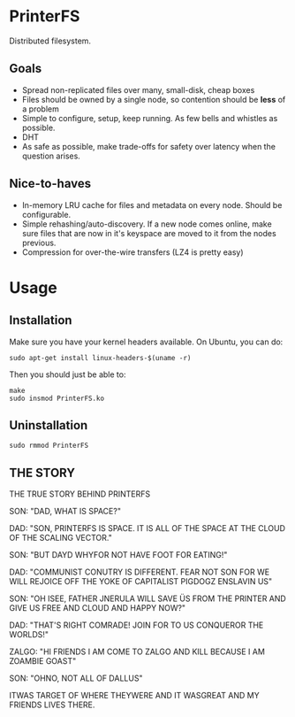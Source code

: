 # PrinterFS

Distributed filesystem.

## Goals

* Spread non-replicated files over many, small-disk, cheap boxes
* Files should be owned by a single node, so contention should be **less** of a
  problem
* Simple to configure, setup, keep running. As few bells and whistles as
  possible.
* DHT
* As safe as possible, make trade-offs for safety over latency when the question
  arises.

## Nice-to-haves

* In-memory LRU cache for files and metadata on every node. Should be configurable.
* Simple rehashing/auto-discovery. If a new node comes online, make sure files
  that are now in it's keyspace are moved to it from the nodes previous.
* Compression for over-the-wire transfers (LZ4 is pretty easy)

# Usage

## Installation

Make sure you have your kernel headers available. On Ubuntu, you can do:

```
sudo apt-get install linux-headers-$(uname -r)
```

Then you should just be able to:

```
make
sudo insmod PrinterFS.ko
```

## Uninstallation

```
sudo rmmod PrinterFS
```

## THE STORY

THE TRUE STORY BEHIND PRINTERFS

SON: "DAD, WHAT IS SPACE?"

DAD: "SON, PRINTERFS IS SPACE. IT IS ALL OF THE SPACE AT THE CLOUD OF THE 
SCALING VECTOR."

SON: "BUT DAYD WHYFOR NOT HAVE FOOT FOR EATING!"

DAD: "COMMUNIST CONUTRY IS DIFFERENT. FEAR NOT SON FOR WE WILL REJOICE OFF THE 
YOKE OF CAPITALIST PIGDOGZ ENSLAVIN US"

SON: "OH ISEE, FATHER JNERULA WILL SAVE ÜS FROM THE PRINTER AND GIVE US FREE 
AND CLOUD AND HAPPY NOW?"

DAD: "THAT'S RIGHT COMRADE! JOIN FOR TO US CONQUEROR THE WORLDS!"

ZALGO: "HI FRIENDS I AM COME TO ZALGO AND KILL BECAUSE I AM ZOAMBIE GOAST"

SON: "OHNO, NOT ALL OF DALLUS"

ITWAS TARGET OF WHERE THEYWERE AND IT WASGREAT AND MY FRIENDS LIVES THERE.
